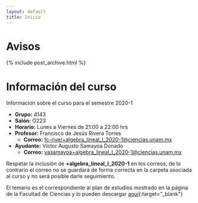 ```yaml
---
layout: default
title: Inicio
---
```


# Avisos
{% include post_archive.html %}

# Información del curso

Información sobre el curso para el semestre 2020-1

- **Grupo:** 4143
- **Salón:** O223
- **Horario:** Lunes a Viernes de 21:00 a 22:00 hrs
- **Profesor:** Francisco de Jesús Rivera Torres
    - **Correo:** fc-river+algebra_lineal_I_2020-1@ciencias.unam.mx
- **Ayudante:** Víctor Augusto Samayoa Donado
    - **Correo:** vasamayoa+algebra_lineal_I_2020-1@ciencias.unam.mx

<p class="message">
Respetar la inclusión de <b>+algebra_lineal_I_2020-1</b> en los correos, de lo contrario el correo no se guardará de forma correcta en la carpeta asociada al curso y no será posible darle seguimiento.
</p>

El temario es el correspondiente al plan de estudios mostrado en la página de la Facultad de Ciencias y lo pueden descargar [aquí](http://www.fciencias.unam.mx/asignaturas/5.pdf){:target="_blank"}
